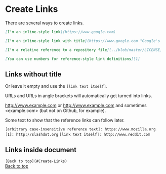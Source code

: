 # Create Links

There are several ways to create links.

```md
[I'm an inline-style link](https://www.google.com)

[I'm an inline-style link with title](https://www.google.com "Google's Homepage")

[I'm a relative reference to a repository file](../blob/master/LICENSE)

[You can use numbers for reference-style link definitions][1]
```

## Links without title

Or leave it empty and use the `[link text itself]`.

URLs and URLs in angle brackets will automatically get turned into links.

<http://www.example.com> or <http://www.example.com> and sometimes
<example.com> (but not on Github, for example).

Some text to show that the reference links can follow later.

`[arbitrary case-insensitive reference text]: https://www.mozilla.org`
`[1]: http://slashdot.org`
`[link text itself]: http://www.reddit.com`

## Links inside document

`[Back to top](#Create-Links)`<br>
[Back to top](#Create-Links)
